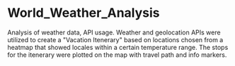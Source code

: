 # World_Weather_Analysis
Analysis of weather data, API usage. Weather and geolocation APIs were utilized to create a "Vacation Itenerary" based on locations chosen from a heatmap that showed locales within a certain temperature range. The stops for the itenerary were plotted on the map with travel path and info markers.
